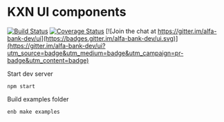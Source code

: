# KXN UI components

[![Build Status](https://travis-ci.org/alfa-bank-dev/ui.svg?branch=master)](https://travis-ci.org/alfa-bank-dev/ui)
[![Coverage Status](https://coveralls.io/repos/alfa-bank-dev/ui/badge.svg?branch=master)](https://coveralls.io/r/alfa-bank-dev/ui?branch=master)
[![Join the chat at https://gitter.im/alfa-bank-dev/ui](https://badges.gitter.im/alfa-bank-dev/ui.svg)](https://gitter.im/alfa-bank-dev/ui?utm_source=badge&utm_medium=badge&utm_campaign=pr-badge&utm_content=badge)


Start dev server

`npm start`

Build examples folder

`enb make examples`

